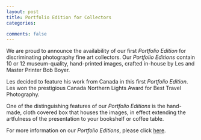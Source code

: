 ```yaml
---
layout: post
title: Portfolio Edition for Collectors
categories: 

comments: false
---
```


We are proud to announce the availability of our first *Portfolio Edition* for discriminating photography fine art collectors. Our *Portfolio Editions* contain 10 or 12 museum-quality, hand-printed images, crafted in-house by Les and Master Printer Bob Boyer. 

Les decided to feature his work from Canada in this first *Portfolio Edition*. Les won the prestigious Canada Northern Lights Award for Best Travel Photography. 

One of the distinguishing features of our *Portfolio Editions* is the hand-made, cloth covered box that houses the images, in effect extending the artfulness of the presentation to your bookshelf or coffee table. 

For more information on our *Portfolio Editions*, please click [here](/portfolio-boxes/). 
